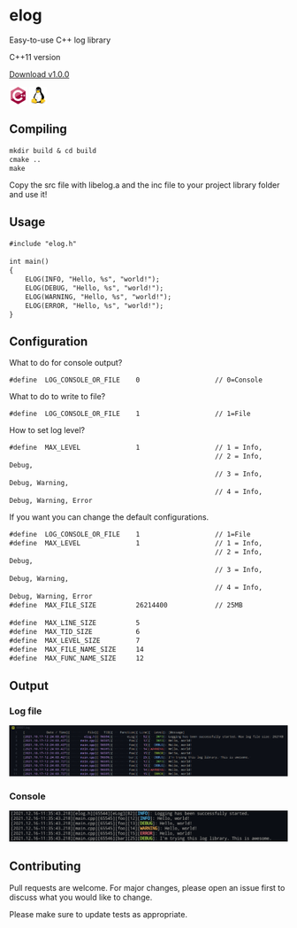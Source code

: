 # elog
<p>Easy-to-use C++  log library</p>
<p>C++11 version</p>
<p><a href="https://github.com/ahakan/elog/releases/tag/v1.0.0">Download v1.0.0</a></p>

<p float="left">
    <img src="https://raw.githubusercontent.com/devicons/devicon/master/icons/cplusplus/cplusplus-original.svg" width="32" />
    <img src="https://raw.githubusercontent.com/devicons/devicon/master/icons/linux/linux-original.svg" width="32" />
</p>

## Compiling
```
mkdir build & cd build
cmake ..
make
```
Copy the src file with libelog.a and the inc file to your project library folder and use it!

## Usage

```
#include "elog.h"

int main()
{
    ELOG(INFO, "Hello, %s", "world!");
    ELOG(DEBUG, "Hello, %s", "world!");
    ELOG(WARNING, "Hello, %s", "world!");
    ELOG(ERROR, "Hello, %s", "world!");
}
```

## Configuration
What to do for console output?
```
#define  LOG_CONSOLE_OR_FILE    0                   // 0=Console
```

What to do to write to file?
```
#define  LOG_CONSOLE_OR_FILE    1                   // 1=File
```

How to set log level?
```
#define  MAX_LEVEL              1                   // 1 = Info, 
                                                    // 2 = Info, Debug, 
                                                    // 3 = Info, Debug, Warning,
                                                    // 4 = Info, Debug, Warning, Error
```

If you want you can change the default configurations.
```
#define  LOG_CONSOLE_OR_FILE    1                   // 1=File
#define  MAX_LEVEL              1                   // 1 = Info, 
                                                    // 2 = Info, Debug, 
                                                    // 3 = Info, Debug, Warning,
                                                    // 4 = Info, Debug, Warning, Error
#define  MAX_FILE_SIZE          26214400            // 25MB

#define  MAX_LINE_SIZE          5
#define  MAX_TID_SIZE           6
#define  MAX_LEVEL_SIZE         7
#define  MAX_FILE_NAME_SIZE     14
#define  MAX_FUNC_NAME_SIZE     12
```

## Output

### Log file
<p float="left">
    <img src="https://github.com/AHakan/eLog/blob/master/ss.png"/>
</p>

### Console
<p float="left">
    <img src="https://github.com/AHakan/eLog/blob/master/ss-console.png"/>
</p>

## Contributing
Pull requests are welcome. For major changes, please open an issue first to discuss what you would like to change.

Please make sure to update tests as appropriate.
